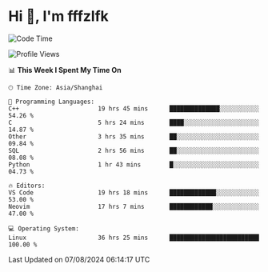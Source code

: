 # Hi 👋, I'm fffzlfk

<!--START_SECTION:waka-->
![Code Time](http://img.shields.io/badge/Code%20Time-881%20hrs%2024%20mins-blue)

![Profile Views](http://img.shields.io/badge/Profile%20Views-0-blue)

📊 **This Week I Spent My Time On** 

```text
🕑︎ Time Zone: Asia/Shanghai

💬 Programming Languages: 
C++                      19 hrs 45 mins      ██████████████░░░░░░░░░░░   54.26 % 
C                        5 hrs 24 mins       ████░░░░░░░░░░░░░░░░░░░░░   14.87 % 
Other                    3 hrs 35 mins       ██░░░░░░░░░░░░░░░░░░░░░░░   09.84 % 
SQL                      2 hrs 56 mins       ██░░░░░░░░░░░░░░░░░░░░░░░   08.08 % 
Python                   1 hr 43 mins        █░░░░░░░░░░░░░░░░░░░░░░░░   04.73 % 

🔥 Editors: 
VS Code                  19 hrs 18 mins      █████████████░░░░░░░░░░░░   53.00 % 
Neovim                   17 hrs 7 mins       ████████████░░░░░░░░░░░░░   47.00 % 

💻 Operating System: 
Linux                    36 hrs 25 mins      █████████████████████████   100.00 % 
```


 Last Updated on 07/08/2024 06:14:17 UTC
<!--END_SECTION:waka-->
